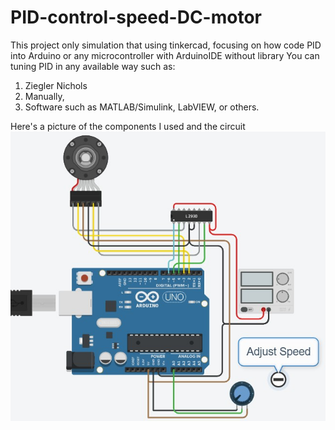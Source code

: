 # PID-control-speed-DC-motor
This project only simulation that using tinkercad, focusing on how code PID into Arduino or any microcontroller with ArduinoIDE without library
You can tuning PID in any available way such as:
1. Ziegler Nichols
2. Manually,
3. Software such as MATLAB/Simulink, LabVIEW, or others.

Here's a picture of the components I used and the circuit
![Circuit Diagram](TinkerCAD.jpg)
